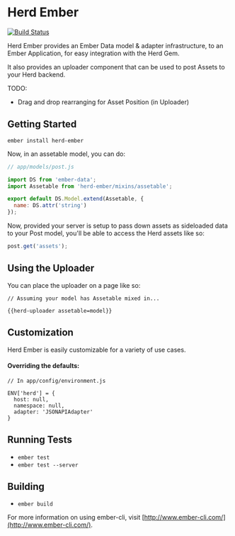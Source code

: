 # Herd Ember
[![Build Status](https://travis-ci.org/herdup/herd-ember.svg)](https://travis-ci.org/herdup/herd-ember)

Herd Ember provides an Ember Data model & adapter infrastructure, to an Ember Application, for
easy integration with the Herd Gem.

It also provides an uploader component that can be used to post Assets to your Herd backend.

TODO:
- Drag and drop rearranging for Asset Position (in Uploader)

## Getting Started

```
ember install herd-ember
```

Now, in an assetable model, you can do:

```js
// app/models/post.js

import DS from 'ember-data';
import Assetable from 'herd-ember/mixins/assetable';

export default DS.Model.extend(Assetable, {
  name: DS.attr('string')
});
```

Now, provided your server is setup to pass down assets as sideloaded data to your Post model,
you'll be able to access the Herd assets like so:

```js
post.get('assets');
```

## Using the Uploader

You can place the uploader on a page like so:

```
// Assuming your model has Assetable mixed in...

{{herd-uploader assetable=model}}
```

## Customization

Herd Ember is easily customizable for a variety of use cases.

#### Overriding the defaults:

```
// In app/config/environment.js

ENV['herd'] = {
  host: null,
  namespace: null,
  adapter: 'JSONAPIAdapter'
}
```

## Running Tests

* `ember test`
* `ember test --server`

## Building

* `ember build`

For more information on using ember-cli, visit [http://www.ember-cli.com/](http://www.ember-cli.com/).
